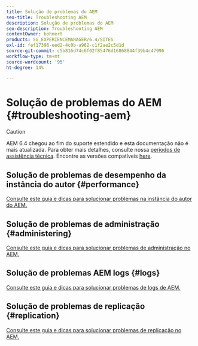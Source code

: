 ```yaml
---
title: Solução de problemas do AEM
seo-title: Troubleshooting AEM
description: Solução de problemas do AEM
seo-description: Troubleshooting AEM
contentOwner: bohnert
products: SG_EXPERIENCEMANAGER/6.4/SITES
exl-id: fef17396-eed2-4c0b-a962-c1f2ae2c5d1d
source-git-commit: c5b816d74c6f02f85476d16868844f39b4c47996
workflow-type: tm+mt
source-wordcount: '95'
ht-degree: 14%

---
```


# Solução de problemas do AEM {#troubleshooting-aem}

>[!CAUTION]
>
>AEM 6.4 chegou ao fim do suporte estendido e esta documentação não é mais atualizada. Para obter mais detalhes, consulte nossa [períodos de assistência técnica](https://helpx.adobe.com/br/support/programs/eol-matrix.html). Encontre as versões compatíveis [here](https://experienceleague.adobe.com/docs/).

## Solução de problemas de desempenho da instância do autor {#performance}

[Consulte este guia e dicas para solucionar problemas na instância do autor do AEM.](/help/sites-authoring/troubleshooting.md)

## Solução de problemas de administração {#administering}

[Consulte este guia e dicas para solucionar problemas de administração no AEM.](/help/sites-administering/troubleshoot.md)

## Solução de problemas AEM logs {#logs}

[Consulte este guia e dicas para solucionar problemas de logs de AEM.](/help/sites-administering/troubleshooting.md)

## Solução de problemas de replicação {#replication}

[Consulte este guia e dicas para solucionar problemas de replicação no AEM.](/help/sites-deploying/troubleshoot-rep.md)
